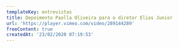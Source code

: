 ```yaml
---
templateKey: entrevistas
title: Depoimento Paolla Oliveira para o diretor Elias Junior
url: 'https://player.vimeo.com/video/289144289'
freeContent: true
createdAt: '23/02/2020 07:19:53'
---
```


